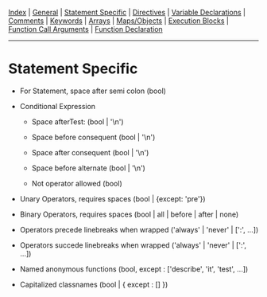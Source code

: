 [Index](index) |
[General](general) |
[Statement Specific](statement) |
[Directives](directive) |
[Variable Declarations](variable) |
[Comments](comment) |
[Keywords](keyword) |
[Arrays](array) |
[Maps/Objects](map) |
[Execution Blocks](block) |
[Function Call Arguments](call) |
[Function Declaration](function)

---
# Statement Specific
- For Statement, space after semi colon (bool)

- Conditional Expression
  - Space afterTest: (bool | '\n')

  - Space before consequent (bool | '\n')

  - Space after consequent (bool | '\n')

  - Space before alternate (bool | '\n')

  - Not operator allowed (bool)
    
- Unary Operators, requires spaces (bool | {except: 'pre'})

- Binary Operators, requires spaces (bool | all | before | after | none)

- Operators precede linebreaks when wrapped ('always' | 'never' | [':', ...])

- Operators succede linebreaks when wrapped ('always' | 'never' | [':', ...])

- Named anonymous functions (bool, except : ['describe', 'it', 'test', ...])

- Capitalized classnames (bool | { except : [] })
